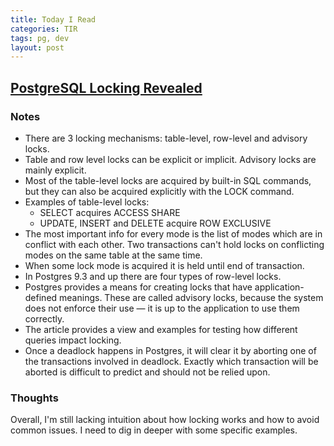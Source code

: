 ```yaml
---
title: Today I Read
categories: TIR
tags: pg, dev
layout: post
---
```


## [PostgreSQL Locking Revealed](http://blog.nordeus.com/dev-ops/postgresql-locking-revealed.htm)

### Notes
- There are 3 locking mechanisms: table-level, row-level and advisory locks.
- Table and row level locks can be explicit or implicit. Advisory locks are mainly explicit.
- Most of the table-level locks are acquired by built-in SQL commands, but they can also be acquired explicitly with the LOCK command.
- Examples of table-level locks:
  - SELECT acquires ACCESS SHARE
  - UPDATE, INSERT and DELETE acquire ROW EXCLUSIVE
- The most important info for every mode is the list of modes which are in conflict with each other. Two transactions can't hold locks on conflicting modes on the same table at the same time.
-  When some lock mode is acquired it is held until end of transaction.
- In Postgres 9.3 and up there are four types of row-level locks.
- Postgres provides a means for creating locks that have application-defined meanings. These are called advisory locks, because the system does not enforce their use — it is up to the application to use them correctly.
- The article provides a view and examples for testing how different queries impact locking.
- Once a deadlock happens in Postgres, it will clear it by aborting one of the transactions involved in deadlock. Exactly which transaction will be aborted is difficult to predict and should not be relied upon.

### Thoughts
Overall, I'm still lacking intuition about how locking works and how to avoid common issues. I need to dig in deeper with some specific examples.
